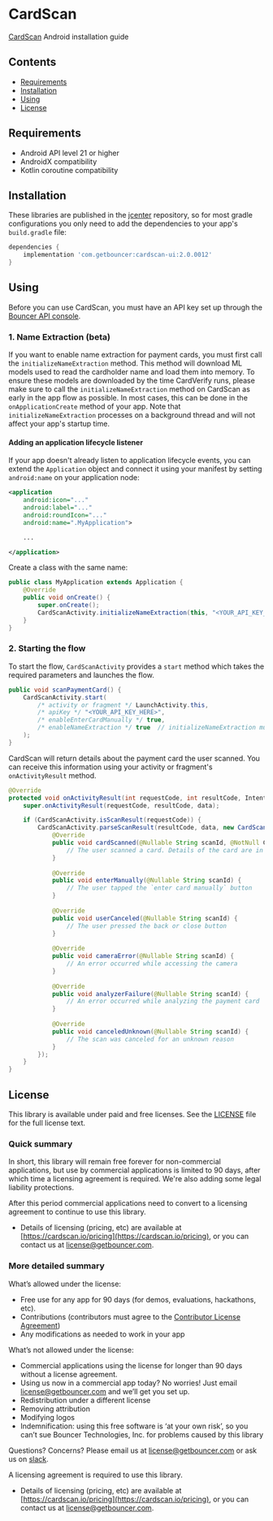 # CardScan

[CardScan](https://github.com/getbouncer/cardscan-ui-android) Android installation guide

## Contents

* [Requirements](#requirements)
* [Installation](#installation)
* [Using](#using)
* [License](#license)

## Requirements

* Android API level 21 or higher
* AndroidX compatibility
* Kotlin coroutine compatibility

## Installation

These libraries are published in the [jcenter](https://jcenter.bintray.com/com/getbouncer/) repository, so for most gradle configurations you only need to add the dependencies to your app's `build.gradle` file:

```gradle
dependencies {
    implementation 'com.getbouncer:cardscan-ui:2.0.0012'
}
```

## Using

Before you can use CardScan, you must have an API key set up through the [Bouncer API console](https://api.getbouncer.com/console).

### 1. Name Extraction (beta)

If you want to enable name extraction for payment cards, you must first call the `initializeNameExtraction` method. This method will download ML models used to read the cardholder name and load them into memory. To ensure these models are downloaded by the time CardVerify runs, please make sure to call the `initializeNameExtraction` method on CardScan as early in the app flow as possible. In most cases, this can be done in the `onApplicationCreate` method of your app. Note that `initializeNameExtraction` processes on a background thread and will not affect your app's startup time. 

#### Adding an application lifecycle listener

If your app doesn't already listen to application lifecycle events, you can extend the `Application` object and connect it using your manifest by setting `android:name` on your application node:

```xml
<application
    android:icon="..."
    android:label="..."
    android:roundIcon="..."
    android:name=".MyApplication">

    ...

</application>
```

Create a class with the same name:

```java
public class MyApplication extends Application {
    @Override
    public void onCreate() {
        super.onCreate();
        CardScanActivity.initializeNameExtraction(this, "<YOUR_API_KEY_HERE>");
    }
}
```

### 2. Starting the flow

To start the flow, `CardScanActivity` provides a `start` method which takes the required parameters and launches the flow.

```java
public void scanPaymentCard() {
    CardScanActivity.start(
        /* activity or fragment */ LaunchActivity.this,
        /* apiKey */ "<YOUR_API_KEY_HERE>",
        /* enableEnterCardManually */ true,
        /* enableNameExtraction */ true  // initializeNameExtraction must have been called first if true.
    );
}
```

CardScan will return details about the payment card the user scanned. You can receive this information using your activity or fragment's `onActivityResult` method.

```java
@Override
protected void onActivityResult(int requestCode, int resultCode, Intent data) {
    super.onActivityResult(requestCode, resultCode, data);

    if (CardScanActivity.isScanResult(requestCode)) {
        CardScanActivity.parseScanResult(resultCode, data, new CardScanActivityResultHandler() {
            @Override
            public void cardScanned(@Nullable String scanId, @NotNull CardScanActivityResult scanResult) {
                // The user scanned a card. Details of the card are in the `scanResult` variable.
            }
        
            @Override
            public void enterManually(@Nullable String scanId) {
                // The user tapped the `enter card manually` button
            }
        
            @Override
            public void userCanceled(@Nullable String scanId) {
                // The user pressed the back or close button
            }
        
            @Override
            public void cameraError(@Nullable String scanId) {
                // An error occurred while accessing the camera
            }
        
            @Override
            public void analyzerFailure(@Nullable String scanId) {
                // An error occurred while analyzing the payment card
            }
        
            @Override
            public void canceledUnknown(@Nullable String scanId) {
                // The scan was canceled for an unknown reason
            }
        });
    }
}
```

## License

This library is available under paid and free licenses. See the [LICENSE](https://github.com/getbouncer/cardscan-ui-android/blob/ebb299b0e1b799ec7c12aff1f535d0278d9107c1/LICENSE) file for the full license text.

### Quick summary
In short, this library will remain free forever for non-commercial applications, but use by commercial applications is limited to 90 days, after which time a licensing agreement is required. We're also adding some legal liability protections.

After this period commercial applications need to convert to a licensing agreement to continue to use this library.
* Details of licensing (pricing, etc) are available at [https://cardscan.io/pricing](https://cardscan.io/pricing), or you can contact us at [license@getbouncer.com](mailto:license@getbouncer.com).

### More detailed summary
What’s allowed under the license:
* Free use for any app for 90 days (for demos, evaluations, hackathons, etc).
* Contributions (contributors must agree to the [Contributor License Agreement](https://github.com/getbouncer/cardscan-demo-android/blob/57102fa3e133febb6b08589185d05b3f06d5657d/Contributor%20License%20Agreement))
* Any modifications as needed to work in your app

What’s not allowed under the license:
* Commercial applications using the license for longer than 90 days without a license agreement. 
* Using us now in a commercial app today? No worries! Just email [license@getbouncer.com](mailto:license@getbouncer.com) and we’ll get you set up.
* Redistribution under a different license
* Removing attribution
* Modifying logos
* Indemnification: using this free software is ‘at your own risk’, so you can’t sue Bouncer Technologies, Inc. for problems caused by this library

Questions? Concerns? Please email us at [license@getbouncer.com](mailto:license@getbouncer.com) or ask us on [slack](https://getbouncer.slack.com).

A licensing agreement is required to use this library.
* Details of licensing (pricing, etc) are available at [https://cardscan.io/pricing](https://cardscan.io/pricing), or you can contact us at [license@getbouncer.com](mailto:license@getbouncer.com).
